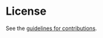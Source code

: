 # License

See the
[guidelines for contributions](https://github.com/arndt-s/oauth-spiffe-client-authentication/blob/main/CONTRIBUTING.md).
